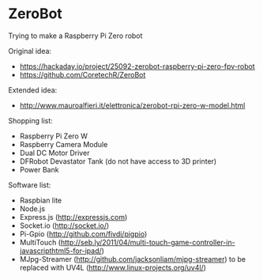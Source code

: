 # ZeroBot
Trying to make a Raspberry Pi Zero robot

Original idea:
- https://hackaday.io/project/25092-zerobot-raspberry-pi-zero-fpv-robot
- https://github.com/CoretechR/ZeroBot

Extended idea:
- http://www.mauroalfieri.it/elettronica/zerobot-rpi-zero-w-model.html

Shopping list:
- Raspberry Pi Zero W
- Raspberry Camera Module
- Dual DC Motor Driver
- DFRobot Devastator Tank (do not have access to 3D printer)
- Power Bank

Software list:
- Raspbian lite
- Node.js
- Express.js (http://expressjs.com)
- Socket.io (http://socket.io/)
- Pi-Gpio (http://github.com/fivdi/pigpio)
- MultiTouch (http://seb.ly/2011/04/multi-touch-game-controller-in-javascripthtml5-for-ipad/)
- MJpg-Streamer (http://github.com/jacksonliam/mjpg-streamer) to be replaced with UV4L (http://www.linux-projects.org/uv4l/)
